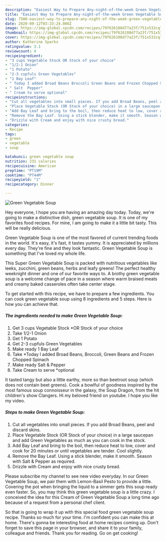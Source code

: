 ```yaml
---
description: "Easiest Way to Prepare Any-night-of-the-week Green Vegetable Soup"
title: "Easiest Way to Prepare Any-night-of-the-week Green Vegetable Soup"
slug: 7500-easiest-way-to-prepare-any-night-of-the-week-green-vegetable-soup
date: 2020-09-12T03:33:24.086Z
image: https://img-global.cpcdn.com/recipes/79f626108d77a23f/751x532cq70/green-vegetable-soup-recipe-main-photo.jpg
thumbnail: https://img-global.cpcdn.com/recipes/79f626108d77a23f/751x532cq70/green-vegetable-soup-recipe-main-photo.jpg
cover: https://img-global.cpcdn.com/recipes/79f626108d77a23f/751x532cq70/green-vegetable-soup-recipe-main-photo.jpg
author: Katherine Sparks
ratingvalue: 3.1
reviewcount: 4
recipeingredient:
- "3 cups Vegetable Stock OR Stock of your choice"
- "1/2-1 Onion"
- "1 Potato"
- "2-3 cupfuls Green Vegetables"
- "1 Bay Leaf"
- " Today I added Broad Beans Broccoli Green Beans and Frozen Chopped Spinach"
- " Salt  Pepper"
- " Cream to serve optional"
recipeinstructions:
- "Cut all vegetables into small pieces. If you add Broad Beans, peel and discard skins."
- "Place Vegetable Stock (OR Stock of your choice) in a large saucepan and add Green Vegetables as much as you can cook in the stock."
- "Add Bay Leaf and bring to the boil, then reduce heat to low, cover and cook for 20 minutes or until vegetables are tender. Cool slightly."
- "Remove the Bay Leaf. Using a stick blender, make it smooth. Season with Salt &amp; Pepper as required."
- "Drizzle with Cream and enjoy with nice crusty bread."
categories:
- Recipe
tags:
- green
- vegetable
- soup

katakunci: green vegetable soup 
nutrition: 231 calories
recipecuisine: American
preptime: "PT19M"
cooktime: "PT44M"
recipeyield: "1"
recipecategory: Dinner

---
```



![Green Vegetable Soup](https://img-global.cpcdn.com/recipes/79f626108d77a23f/751x532cq70/green-vegetable-soup-recipe-main-photo.jpg)

Hey everyone, I hope you are having an amazing day today. Today, we're going to make a distinctive dish, green vegetable soup. It is one of my favorites food recipes. For mine, I am going to make it a little bit tasty. This will be really delicious.

Green Vegetable Soup is one of the most favored of current trending foods in the world. It's easy, it's fast, it tastes yummy. It is appreciated by millions every day. They're fine and they look fantastic. Green Vegetable Soup is something that I've loved my whole life.

This Super Green Vegetable Soup is packed with nutritious vegetables like leeks, zucchini, green beans, herbs and leafy greens! The perfect healthy weeknight dinner and one of our favorite ways to. A brothy green vegetable soup is a welcome change of pace in a season where warm braised meats and creamy baked casseroles often take center stage.


To get started with this recipe, we have to prepare a few ingredients. You can cook green vegetable soup using 8 ingredients and 5 steps. Here is how you can achieve that.

<!--inarticleads1-->

##### The ingredients needed to make Green Vegetable Soup:

1. Get 3 cups Vegetable Stock *OR Stock of your choice
1. Take 1/2-1 Onion
1. Get 1 Potato
1. Get 2-3 cupfuls Green Vegetables
1. Make ready 1 Bay Leaf
1. Take  *Today I added Broad Beans, Broccoli, Green Beans and Frozen Chopped Spinach
1. Make ready  Salt &amp; Pepper
1. Take  Cream to serve *optional


It tasted tangy but also a little earthy, more so than beetroot soup (which does not contain beet greens). Cook a bowlful of goodness inspired by the most famous soup connoisseur in the galaxy, the Soup Dragon, from the hit children&#39;s show Clangers. Hi my beloved friend on youtube. I hope you like my video. 

<!--inarticleads2-->

##### Steps to make Green Vegetable Soup:

1. Cut all vegetables into small pieces. If you add Broad Beans, peel and discard skins.
1. Place Vegetable Stock (OR Stock of your choice) in a large saucepan and add Green Vegetables as much as you can cook in the stock.
1. Add Bay Leaf and bring to the boil, then reduce heat to low, cover and cook for 20 minutes or until vegetables are tender. Cool slightly.
1. Remove the Bay Leaf. Using a stick blender, make it smooth. Season with Salt &amp; Pepper as required.
1. Drizzle with Cream and enjoy with nice crusty bread.


Please subscribe my channel to see new video everyday. In our Green Vegetable Soup, we pair them with Lemon-Basil Pesto to provide a little. Covering the pot when bringing the liquid to a simmer gets this soup ready even faster. So, you may think this green vegetable soup is a little crazy. I conceived the idea for this Cream of Green Vegetable Soup a long time ago because of a request from a personal chef client. 

So that is going to wrap it up with this special food green vegetable soup recipe. Thanks so much for your time. I'm confident you can make this at home. There's gonna be interesting food at home recipes coming up. Don't forget to save this page in your browser, and share it to your family, colleague and friends. Thank you for reading. Go on get cooking!

